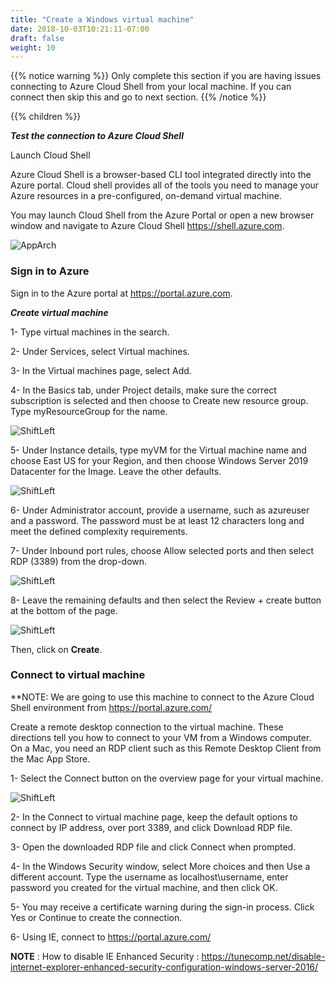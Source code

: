 ```yaml
---
title: "Create a Windows virtual machine"
date: 2018-10-03T10:21:11-07:00
draft: false
weight: 10
---
```



{{% notice warning %}}
Only complete this section if you are having issues connecting to Azure Cloud Shell from your local machine. If you can connect then skip this and go to next section.
{{% /notice %}}

{{% children %}}

***Test the connection to Azure Cloud Shell***

Launch Cloud Shell

Azure Cloud Shell is a browser-based CLI tool integrated directly into the Azure portal. Cloud shell provides all of the tools you need to manage your Azure resources in a pre-configured, on-demand virtual machine.

You may launch Cloud Shell from the Azure Portal or open a new browser window and navigate to Azure Cloud Shell https://shell.azure.com.

![AppArch](/images/mfe/azurecloudshell-failed.png?classes=border,shadow)



### Sign in to Azure 

Sign in to the Azure portal at https://portal.azure.com.

***Create virtual machine***

1- Type virtual machines in the search.

2- Under Services, select Virtual machines.

3- In the Virtual machines page, select Add.

4- In the Basics tab, under Project details, make sure the correct subscription is selected and then choose to Create new resource group. Type myResourceGroup for the name.

![ShiftLeft](/images/mfe/vm1.png?classes=border,shadow)


5- Under Instance details, type myVM for the Virtual machine name and choose East US for your Region, and then choose Windows Server 2019 Datacenter for the Image. Leave the other defaults.

![ShiftLeft](/images/mfe/vm2.png?classes=border,shadow)


6- Under Administrator account, provide a username, such as azureuser and a password. The password must be at least 12 characters long and meet the defined complexity requirements.

7- Under Inbound port rules, choose Allow selected ports and then select RDP (3389) from the drop-down.

![ShiftLeft](/images/mfe/vm3.png?classes=border,shadow)

8- Leave the remaining defaults and then select the Review + create button at the bottom of the page.

![ShiftLeft](/images/mfe/vm4.png?classes=border,shadow)

Then, click on **Create**.

### Connect to virtual machine 

**NOTE: We are going to use this machine to connect to the Azure Cloud Shell environment from https://portal.azure.com/

Create a remote desktop connection to the virtual machine. These directions tell you how to connect to your VM from a Windows computer. On a Mac, you need an RDP client such as this Remote Desktop Client from the Mac App Store.

1- Select the Connect button on the overview page for your virtual machine.

![ShiftLeft](/images/mfe/connecttovm.png?classes=border,shadow)

2- In the Connect to virtual machine page, keep the default options to connect by IP address, over port 3389, and click Download RDP file.

3- Open the downloaded RDP file and click Connect when prompted.

4- In the Windows Security window, select More choices and then Use a different account. Type the username as localhost\username, enter password you created for the virtual machine, and then click OK.

5- You may receive a certificate warning during the sign-in process. Click Yes or Continue to create the connection.

6- Using IE, connect to https://portal.azure.com/

**NOTE** : How to disable IE Enhanced Security : https://tunecomp.net/disable-internet-explorer-enhanced-security-configuration-windows-server-2016/
